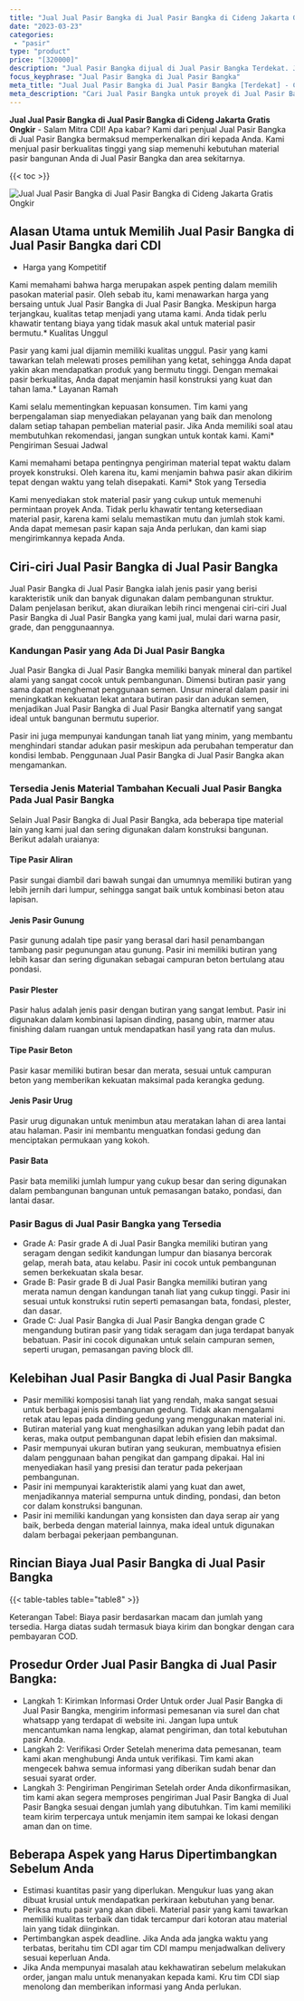 ```yaml
---
title: "Jual Jual Pasir Bangka di Jual Pasir Bangka di Cideng Jakarta Gratis Ongkir"
date: "2023-03-23"
categories:
 - "pasir"
type: "product"
price: "[320000]"
description: "Jual Pasir Bangka dijual di Jual Pasir Bangka Terdekat. Jual Pasir Bangka ini sering digunakan dalam proyek konstruksi sebagai bahan campuran yang berkualitas dan bersih. Kontak kami untuk mendapatkan informasi lebih lanjut."
focus_keyphrase: "Jual Pasir Bangka di Jual Pasir Bangka"
meta_title: "Jual Jual Pasir Bangka di Jual Pasir Bangka [Terdekat] - CDI"
meta_description: "Cari Jual Pasir Bangka untuk proyek di Jual Pasir Bangka? Kami menawarkan Jual Pasir Bangka berkualitas untuk material adukan. Segera dapatkan penawaran terbaik."
---
```


**Jual Jual Pasir Bangka di Jual Pasir Bangka di Cideng Jakarta Gratis Ongkir** - Salam Mitra CDI! Apa kabar? Kami dari penjual Jual Pasir Bangka di Jual Pasir Bangka bermaksud memperkenalkan diri kepada Anda. Kami menjual pasir berkualitas tinggi yang siap memenuhi kebutuhan material pasir bangunan Anda di Jual Pasir Bangka dan area sekitarnya.

{{< toc >}}

![Jual Jual Pasir Bangka di Jual Pasir Bangka di Cideng Jakarta Gratis Ongkir](/images/pasir/pasir-bangunan-06.jpg)

## Alasan Utama untuk Memilih Jual Pasir Bangka di Jual Pasir Bangka dari CDI

*   Harga yang Kompetitif

Kami memahami bahwa harga merupakan aspek penting dalam memilih pasokan material pasir. Oleh sebab itu, kami menawarkan harga yang bersaing untuk Jual Pasir Bangka di Jual Pasir Bangka. Meskipun harga terjangkau, kualitas tetap menjadi yang utama kami. Anda tidak perlu khawatir tentang biaya yang tidak masuk akal untuk material pasir bermutu.*   Kualitas Unggul

Pasir yang kami jual dijamin memiliki kualitas unggul. Pasir yang kami tawarkan telah melewati proses pemilihan yang ketat, sehingga Anda dapat yakin akan mendapatkan produk yang bermutu tinggi. Dengan memakai pasir berkualitas, Anda dapat menjamin hasil konstruksi yang kuat dan tahan lama.*   Layanan Ramah

Kami selalu mementingkan kepuasan konsumen. Tim kami yang berpengalaman siap menyediakan pelayanan yang baik dan menolong dalam setiap tahapan pembelian material pasir. Jika Anda memiliki soal atau membutuhkan rekomendasi, jangan sungkan untuk kontak kami. Kami*   Pengiriman Sesuai Jadwal

Kami memahami betapa pentingnya pengiriman material tepat waktu dalam proyek konstruksi. Oleh karena itu, kami menjamin bahwa pasir akan dikirim tepat dengan waktu yang telah disepakati. Kami*   Stok yang Tersedia

Kami menyediakan stok material pasir yang cukup untuk memenuhi permintaan proyek Anda. Tidak perlu khawatir tentang ketersediaan material pasir, karena kami selalu memastikan mutu dan jumlah stok kami. Anda dapat memesan pasir kapan saja Anda perlukan, dan kami siap mengirimkannya kepada Anda. 

## Ciri-ciri Jual Pasir Bangka di Jual Pasir Bangka

Jual Pasir Bangka di Jual Pasir Bangka ialah jenis pasir yang berisi karakteristik unik dan banyak digunakan dalam pembangunan struktur. Dalam penjelasan berikut, akan diuraikan lebih rinci mengenai ciri-ciri Jual Pasir Bangka di Jual Pasir Bangka yang kami jual, mulai dari warna pasir, grade, dan penggunaannya.

### Kandungan Pasir yang Ada Di Jual Pasir Bangka

Jual Pasir Bangka di Jual Pasir Bangka memiliki banyak mineral dan partikel alami yang sangat cocok untuk pembangunan. Dimensi butiran pasir yang sama dapat menghemat penggunaan semen. Unsur mineral dalam pasir ini meningkatkan kekuatan lekat antara butiran pasir dan adukan semen, menjadikan Jual Pasir Bangka di Jual Pasir Bangka alternatif yang sangat ideal untuk bangunan bermutu superior.

Pasir ini juga mempunyai kandungan tanah liat yang minim, yang membantu menghindari standar adukan pasir meskipun ada perubahan temperatur dan kondisi lembab. Penggunaan Jual Pasir Bangka di Jual Pasir Bangka akan mengamankan.

### Tersedia Jenis Material Tambahan Kecuali Jual Pasir Bangka Pada Jual Pasir Bangka

Selain Jual Pasir Bangka di Jual Pasir Bangka, ada beberapa tipe material lain yang kami jual dan sering digunakan dalam konstruksi bangunan. Berikut adalah uraianya:

#### Tipe Pasir Aliran

Pasir sungai diambil dari bawah sungai dan umumnya memiliki butiran yang lebih jernih dari lumpur, sehingga sangat baik untuk kombinasi beton atau lapisan.

#### Jenis Pasir Gunung

Pasir gunung adalah tipe pasir yang berasal dari hasil penambangan tambang pasir pegunungan atau gunung. Pasir ini memiliki butiran yang lebih kasar dan sering digunakan sebagai campuran beton bertulang atau pondasi.

#### Pasir Plester

Pasir halus adalah jenis pasir dengan butiran yang sangat lembut. Pasir ini digunakan dalam kombinasi lapisan dinding, pasang ubin, marmer atau finishing dalam ruangan untuk mendapatkan hasil yang rata dan mulus.

#### Tipe Pasir Beton

Pasir kasar memiliki butiran besar dan merata, sesuai untuk campuran beton yang memberikan kekuatan maksimal pada kerangka gedung.

#### Jenis Pasir Urug

Pasir urug digunakan untuk menimbun atau meratakan lahan di area lantai atau halaman. Pasir ini membantu menguatkan fondasi gedung dan menciptakan permukaan yang kokoh.

#### Pasir Bata

Pasir bata memiliki jumlah lumpur yang cukup besar dan sering digunakan dalam pembangunan bangunan untuk pemasangan batako, pondasi, dan lantai dasar.

### Pasir Bagus di Jual Pasir Bangka yang Tersedia

*   Grade A: Pasir grade A di Jual Pasir Bangka memiliki butiran yang seragam dengan sedikit kandungan lumpur dan biasanya bercorak gelap, merah bata, atau kelabu. Pasir ini cocok untuk pembangunan semen berkekuatan skala besar.
*   Grade B: Pasir grade B di Jual Pasir Bangka memiliki butiran yang merata namun dengan kandungan tanah liat yang cukup tinggi. Pasir ini sesuai untuk konstruksi rutin seperti pemasangan bata, fondasi, plester, dan dasar.
*   Grade C: Jual Pasir Bangka di Jual Pasir Bangka dengan grade C mengandung butiran pasir yang tidak seragam dan juga terdapat banyak bebatuan. Pasir ini cocok digunakan untuk selain campuran semen, seperti urugan, pemasangan paving block dll.

## Kelebihan Jual Pasir Bangka di Jual Pasir Bangka

*   Pasir memiliki komposisi tanah liat yang rendah, maka sangat sesuai untuk berbagai jenis pembangunan gedung. Tidak akan mengalami retak atau lepas pada dinding gedung yang menggunakan material ini.
*   Butiran material yang kuat menghasilkan adukan yang lebih padat dan keras, maka output pembangunan dapat lebih efisien dan maksimal.
*   Pasir mempunyai ukuran butiran yang seukuran, membuatnya efisien dalam penggunaan bahan pengikat dan gampang dipakai. Hal ini menyediakan hasil yang presisi dan teratur pada pekerjaan pembangunan.
*   Pasir ini mempunyai karakteristik alami yang kuat dan awet, menjadikannya material sempurna untuk dinding, pondasi, dan beton cor dalam konstruksi bangunan.
*   Pasir ini memiliki kandungan yang konsisten dan daya serap air yang baik, berbeda dengan material lainnya, maka ideal untuk digunakan dalam berbagai pekerjaan pembangunan.

## Rincian Biaya Jual Pasir Bangka di Jual Pasir Bangka

{{< table-tables table="table8" >}}

Keterangan Tabel: Biaya pasir berdasarkan macam dan jumlah yang tersedia. Harga diatas sudah termasuk biaya kirim dan bongkar dengan cara pembayaran COD.

## Prosedur Order Jual Pasir Bangka di Jual Pasir Bangka:

*   Langkah 1: Kirimkan Informasi Order
Untuk order Jual Pasir Bangka di Jual Pasir Bangka, mengirim informasi pemesanan via surel dan chat whatsapp yang terdapat di website ini. Jangan lupa untuk mencantumkan nama lengkap, alamat pengiriman, dan total kebutuhan pasir Anda.
*   Langkah 2: Verifikasi Order
Setelah menerima data pemesanan, team kami akan menghubungi Anda untuk verifikasi. Tim kami akan mengecek bahwa semua informasi yang diberikan sudah benar dan sesuai syarat order.
*   Langkah 3: Pengiriman Pengiriman
Setelah order Anda dikonfirmasikan, tim kami akan segera memproses pengiriman Jual Pasir Bangka di Jual Pasir Bangka sesuai dengan jumlah yang dibutuhkan. Tim kami memiliki team kirim terpercaya untuk menjamin item sampai ke lokasi dengan aman dan on time.

## Beberapa Aspek yang Harus Dipertimbangkan Sebelum Anda

*   Estimasi kuantitas pasir yang diperlukan. Mengukur luas yang akan dibuat krusial untuk mendapatkan perkiraan kebutuhan yang benar.
*   Periksa mutu pasir yang akan dibeli. Material pasir yang kami tawarkan memiliki kualitas terbaik dan tidak tercampur dari kotoran atau material lain yang tidak diinginkan.
*   Pertimbangkan aspek deadline. Jika Anda ada jangka waktu yang terbatas, beritahu tim CDI agar tim CDI mampu menjadwalkan delivery sesuai keperluan Anda.
*   Jika Anda mempunyai masalah atau kekhawatiran sebelum melakukan order, jangan malu untuk menanyakan kepada kami. Kru tim CDI siap menolong dan memberikan informasi yang Anda perlukan.
